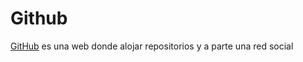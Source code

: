# Github

[GitHub](https://github.com/) es una web donde alojar repositorios y a parte una red social

